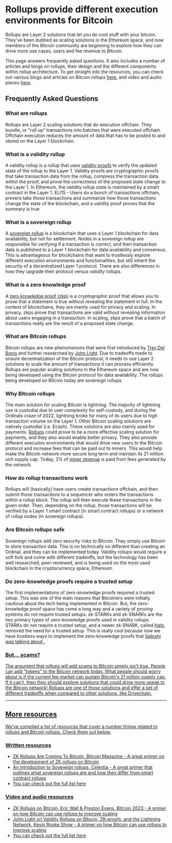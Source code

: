 # Rollups provide different execution environments for Bitcoin

Rollups are Layer 2 solutions that let you do cool stuff with your bitcoin. They've been dubbed as scaling solutions in the Ethereum space, and now members of the Bitcoin community are beginning to explore how they can drive more use cases, users and fee revenue to Bitcoin.

This page answers frequently asked questions. It also includes a number of articles and blogs on rollups, their design and the different components within rollup architecture. To get straight into the resources, you can check out various blogs and articles on Bitcoin rollups [here](https://www.bitcoinrollups.io/written-resources), and video and audio pieces [here](https://www.bitcoinrollups.io/video-and-audio-resources).

## Frequently Asked Questions

### What are rollups

Rollups are Layer 2 scaling solutions that do execution offchain. They bundle, or "roll up" transactions into batches that were executed offchain. Offchain execution reduces the amount of data that has to be posted to and stored on the Layer 1 blockchain.

### What is a validity rollup

A validity rollup is a rollup that uses [validity proofs](https://github.com/john-light/validity-rollups/blob/main/validity_rollups_on_bitcoin.md#-section-1-an-introduction-to-validity-rollups-) to verify the updated state of the rollup to the Layer 1. Validity proofs are cryptographic proofs that take transaction data from the rollup, compress the transaction data within the proof, and prove the correctness of the proposed state change to the Layer 1. In Ethereum, the validity rollup state is maintained by a smart contract in the Layer 1. ELI15 - Users do a bunch of transactions offchain, provers take those transactions and summarize how those transactions change the state of the blockchain, and a validity proof proves that the summary is true.

### What is a sovereign rollup

A [sovereign rollup](https://celestia.org/learn/sovereign-rollups/an-introduction/) is a blockchain that uses a Layer 1 blockchain for data availability, but not for settlement. Nodes in a sovereign rollup are responsible for verifying if a transaction is correct, and then transaction data is published to a Layer 1 blockchain for data availability and consensus. This is advantageous for blockchains that want to trustlessly explore different execution environments and functionalities, but still inherit the security of a decentralized Layer 1 protocol. There are also differences in how they upgrade their protocol versus validity rollups.

### What is a zero knowledge proof

A [zero knowledge proof (zkp)](https://z.cash/learn/what-are-zero-knowledge-proofs/) is a cryptographic proof that allows you to prove that a statement is true without revealing the statement in full. In the context of blockchains, they are mainly used for privacy and scaling. In privacy, zkps prove that transactions are valid without revealing information about users engaging in a transaction. In scaling, zkps prove that a batch of transactions really are the result of a proposed state change.

### What are Bitcoin rollups

Bitcoin rollups are new phenomenons that were first introduced by [Trey Del Bonis](https://tr3y.io/articles/crypto/bitcoin-zk-rollups.html) and further researched by [John Light](https://bitcoinrollups.org/). Due to tradeoffs made to ensure decentralization of the Bitcoin protocol, it needs to use Layer 2 solutions to scale the amount of transactions it can process efficiently. Rollups are popular scaling solutions in the Ethereum space and are now being developed using the Bitcoin protocol for data availability. The rollups being developed on Bitcoin today are sovereign rollups.

### Why Bitcoin rollups

The main solution for scaling Bitcoin is lightning. The majority of lightning use is custodial due to user complexity for self-custody, and during the Ordinals craze of 2022, lightning broke for many of its users due to high transaction volume on the Layer 1. Other Bitcoin scaling solutions are natively custodial (i.e. Ecash). These solutions are also mainly used for payments. [Rollups](https://trustmachines.co/learn/what-are-rollups-and-how-can-they-work-on-bitcoin/) could prove to be a more effective scaling solution for payments, and they also would enable better privacy. They also provide different execution environments that would drive new users to the Bitcoin protocol and increase fees that can be paid out to miners. This would help make the Bitcoin network more secure long term and maintain its 21 million unit supply cap. Today, 3% of [miner revenue](https://www.theblock.co/data/on-chain-metrics/bitcoin/bitcoin-share-of-transaction-fee-from-total-miner-revenue-monthly) is paid from fees generated by the network.

### How do rollup transactions work

Rollups will (basically) have users create transactions offchain, and then submit those transactions to a sequencer who orders the transactions within a rollup block. The rollup will then execute these transactions in the given order. Then, depending on the rollup, those transactions will be verified by a Layer 1 smart contract (in smart contract rollups) or a network of rollup nodes (in sovereign rollups).

### Are Bitcoin rollups safe

Sovereign rollups add zero security risks to Bitcoin. They simply use Bitcoin to store transaction data. This is no technically no different than creating an Ordinal, and they can be implemented today. Validity rollups would require a soft fork and come with different tradeoffs, but the technology has been well researched, peer-reviewed, and is being used on the most used blockchain in the cryptocurrency space, Ethereum.

### Do zero-knowledge proofs require a trusted setup

The first implementations of zero-knowledge proofs required a trusted setup. This was one of the main reasons that Bitcoiners were initially cautious about the tech being implemented in Bitcoin. But, the zero-knowledge proof space has come a long way and a variety of proving systems do not require trusted setups. zk-STARKs and zk-SNARKs are the two primary types of zero-knowledge proofs used in validity rollups. STARKs do not require a trusted setup, and a newer zk-SNARK, called [Halo](https://electriccoin.co/blog/halo-recursive-proof-composition-without-a-trusted-setup/), removed the need for a trusted setup. This is really cool because now we have trustless ways to implement the zero-knowledge proofs that <u> [Satoshi was talking about](https://bitcointalk.org/index.php?topic=770.msg8637#msg8637) <u>.

### But... scams?

The argument that rollups will add scams to Bitcoin simply isn't true. People can add "tokens" to the Bitcoin network today. What people should worry about is if the current fee market can sustain Bitcoin's 21 million supply cap. If it can't, then they should explore solutions that could drive more usage to the Bitcoin network! Rollups are one of those solutions and offer a set of different tradeoffs when compared to other solutions, like Drivechain.

---

## More resources

We've compiled a list of resources that cover a number things related to rollups and Bitcoin rollups. Check them out below.

### Written resources

- <u> [ZK Rollups Are Coming To Bitcoin, Bitcoin Magazine](https://bitcoinmagazine.com/technical/zk-rollups-are-coming-to-bitcoin-heres-all-you-need-to-know#) <u> - A great primer on the development of ZK rollups on Bitcoin
- <u> [An introduction to Sovereign rollups, Celestia](https://celestia.org/learn/sovereign-rollups/an-introduction/) <u> - A great primer that outlines what sovereign rollups are and how they differ from smart contract rollups
- You can check out the full list <u> [here](https://www.bitcoinrollups.io/written-resources) <u>

### Video and audio resources

- <u> [ZK Rollups on Bitcoin, Eric Wall & Preston Evans, Bitcoin 2023](https://www.youtube.com/watch?v=CJ8HUKeDy4Q&t=1s) <u> - A primer on how Bitcoin can use rollups to improve scaling
- <u> [John Light on Validity Rollups on Bitocin, ZK-proofs, and the Lightning Network, Kevin Rooke Show](https://www.youtube.com/watch?v=feODuDF2xv0) - A primer on how Bitcoin can use rollups to improve scaling
- You can check out the full list <u> [here](https://www.bitcoinrollups.io/video-and-audio-resources)
